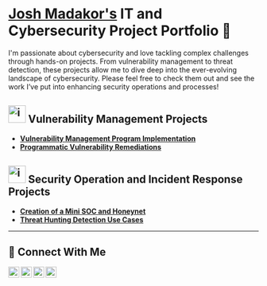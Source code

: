 # <a href="https://www.linkedin.com/in/joshmadakor/">Josh Madakor's</a> IT and Cybersecurity Project Portfolio 🔐

I'm passionate about cybersecurity and love tackling complex challenges through hands-on projects. From vulnerability management to threat detection, these projects allow me to dive deep into the ever-evolving landscape of cybersecurity. Please feel free to check them out and see the work I’ve put into enhancing security operations and processes!


## <img width="35" alt="image" src="https://github.com/user-attachments/assets/77649969-9910-4994-8b96-74a116cfb2a8"> Vulnerability Management Projects

- **[Vulnerability Management Program Implementation](https://github.com/___________/vulnerability-management-program)**
- **[Programmatic Vulnerability Remediations](https://github.com/___________/programmatic-vulnerability-remediations)**

## <img width="35" alt="image" src="https://github.com/user-attachments/assets/2f41c7cd-5ea8-4475-b451-a37161b6c3fb"> Security Operation and Incident Response Projects

- **[Creation of a Mini SOC and Honeynet](https://github.com/___________/soc-and-honeynet)**
- **[Threat Hunting Detection Use Cases](https://github.com/___________/threat-hunting-use-cases)**

<hr/>

## 🤳 Connect With Me

[<img align="left" alt="___________ | YouTube" width="22px" src="https://cdn.jsdelivr.net/npm/simple-icons@v3/icons/youtube.svg" />][youtube]
[<img align="left" alt="___________ | Twitter" width="22px" src="https://cdn.jsdelivr.net/npm/simple-icons@v3/icons/twitter.svg" />][twitter]
[<img align="left" alt="___________ | LinkedIn" width="22px" src="https://cdn.jsdelivr.net/npm/simple-icons@v3/icons/linkedin.svg" />][linkedin]
[<img align="left" alt="___________ | Instagram" width="22px" src="https://cdn.jsdelivr.net/npm/simple-icons@v3/icons/instagram.svg" />][instagram]

[twitter]: https://twitter.com/___________
[youtube]: https://www.youtube.com/c/___________
[instagram]: https://www.instagram.com/___________
[linkedin]: https://linkedin.com/in/___________
